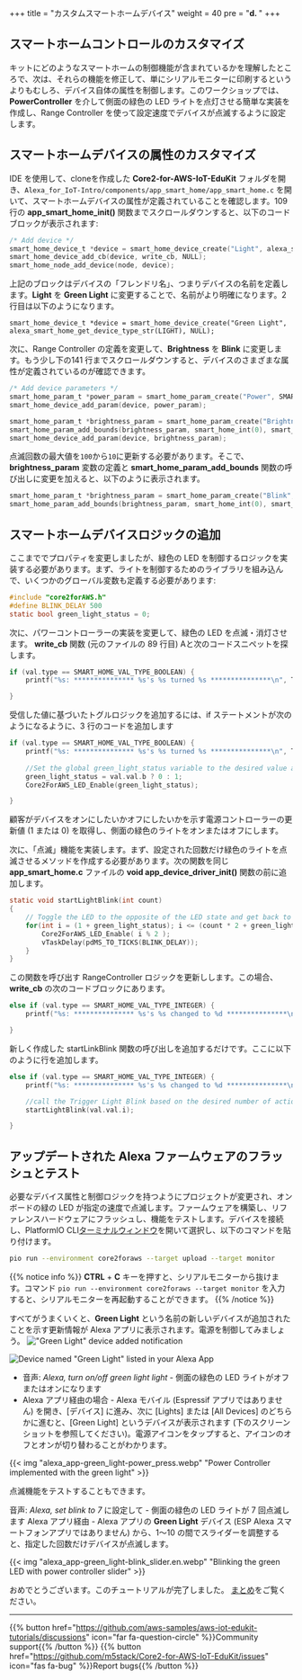+++
title = "カスタムスマートホームデバイス"
weight = 40
pre = "<b>d. </b>"
+++

## スマートホームコントロールのカスタマイズ
キットにどのようなスマートホームの制御機能が含まれているかを理解したところで、次は、それらの機能を修正して、単にシリアルモニターに印刷するというよりもむしろ、デバイス自体の属性を制御します。このワークショップでは、**PowerController** を介して側面の緑色の LED ライトを点灯させる簡単な実装を作成し、Range Controller を使って設定速度でデバイスが点滅するように設定します。

## スマートホームデバイスの属性のカスタマイズ
IDE を使用して、cloneを作成した **Core2-for-AWS-IoT-EduKit** フォルダを開き、`Alexa_for_IoT-Intro/components/app_smart_home/app_smart_home.c` を開いて、スマートホームデバイスの属性が定義されていることを確認します。109 行の **app_smart_home_init()** 関数までスクロールダウンすると、以下のコードブロックが表示されます:
```c
/* Add device */
smart_home_device_t *device = smart_home_device_create("Light", alexa_smart_home_get_device_type_str(LIGHT), NULL);
smart_home_device_add_cb(device, write_cb, NULL);
smart_home_node_add_device(node, device);
```

上記のブロックはデバイスの「フレンドリ名」、つまりデバイスの名前を定義します。**Light** を **Green Light** に変更することで、名前がより明確になります。2 行目は以下のようになります。

`smart_home_device_t *device = smart_home_device_create("Green Light", alexa_smart_home_get_device_type_str(LIGHT), NULL);`

次に、Range Controller の定義を変更して、**Brightness** を **Blink** に変更します。もう少し下の141 行までスクロールダウンすると、デバイスのさまざまな属性が定義されているのが確認できます。
```c
/* Add device parameters */
smart_home_param_t *power_param = smart_home_param_create("Power", SMART_HOME_PARAM_POWER, smart_home_bool(true), SMART_HOME_PROP_FLAG_READ | SMART_HOME_PROP_FLAG_WRITE | SMART_HOME_PROP_FLAG_PERSIST);
smart_home_device_add_param(device, power_param);

smart_home_param_t *brightness_param = smart_home_param_create("Brightness", SMART_HOME_PARAM_RANGE, smart_home_int(100), SMART_HOME_PROP_FLAG_READ | SMART_HOME_PROP_FLAG_WRITE | SMART_HOME_PROP_FLAG_PERSIST);
smart_home_param_add_bounds(brightness_param, smart_home_int(0), smart_home_int(100), smart_home_int(1));
smart_home_device_add_param(device, brightness_param);
```

点滅回数の最大値を`100`から`10`に更新する必要があります。そこで、**brightness_param** 変数の定義と **smart_home_param_add_bounds** 関数の呼び出しに変更を加えると、以下のように表示されます。
```c
smart_home_param_t *brightness_param = smart_home_param_create("Blink", SMART_HOME_PARAM_RANGE, smart_home_int(10), SMART_HOME_PROP_FLAG_READ | SMART_HOME_PROP_FLAG_WRITE | SMART_HOME_PROP_FLAG_PERSIST);
smart_home_param_add_bounds(brightness_param, smart_home_int(0), smart_home_int(10), smart_home_int(1));
```

## スマートホームデバイスロジックの追加

ここまででプロパティを変更しましたが、緑色の LED を制御するロジックを実装する必要があります。まず、ライトを制御するためのライブラリを組み込んで、いくつかのグローバル変数も定義する必要があります:
```c
#include "core2forAWS.h"
#define BLINK_DELAY 500
static bool green_light_status = 0;
```

次に、パワーコントローラーの実装を変更して、緑色の LED を点滅・消灯させます。 **write_cb** 関数 (元のファイルの 89 行目) Aと次のコードスニペットを探します。
```c
if (val.type == SMART_HOME_VAL_TYPE_BOOLEAN) {
    printf("%s: *************** %s's %s turned %s ***************\n", TAG, device_name, param_name, val.val.b ? "ON" : "OFF");

}
```

受信した値に基づいたトグルロジックを追加するには、if ステートメントが次のようになるように、3 行のコードを追加します
```c
if (val.type == SMART_HOME_VAL_TYPE_BOOLEAN) {
    printf("%s: *************** %s's %s turned %s ***************\n", TAG, device_name, param_name, val.val.b ? "ON" : "OFF");
    
    //Set the global green_light_status variable to the desired value and set the GPIO1 value the right setting (on/off)
    green_light_status = val.val.b ? 0 : 1;
    Core2ForAWS_LED_Enable(green_light_status);

}
```

顧客がデバイスをオンにしたいかオフにしたいかを示す電源コントローラーの更新値 (1 または 0) を取得し、側面の緑色のライトをオンまたはオフにします。

次に、「点滅」機能を実装します。まず、設定された回数だけ緑色のライトを点滅させるメソッドを作成する必要があります。次の関数を同じ **app_smart_home.c** ファイルの **void app_device_driver_init()** 関数の前に追加します。
```c
static void startLightBlink(int count)
{    
    // Toggle the LED to the opposite of the LED state and get back to the original LED state at the end
    for(int i = (1 + green_light_status); i <= (count * 2 + green_light_status); i++) {
        Core2ForAWS_LED_Enable( i % 2 );
        vTaskDelay(pdMS_TO_TICKS(BLINK_DELAY));
    }
}
```

この関数を呼び出す RangeController ロジックを更新しします。この場合、**write_cb** の次のコードブロックにあります。
```c
else if (val.type == SMART_HOME_VAL_TYPE_INTEGER) {
    printf("%s: *************** %s's %s changed to %d ***************\n", TAG, device_name, param_name, val.val.i);

}
```
新しく作成した startLinkBlink 関数の呼び出しを追加するだけです。ここに以下のように行を追加します。
```c
else if (val.type == SMART_HOME_VAL_TYPE_INTEGER) {
    printf("%s: *************** %s's %s changed to %d ***************\n", TAG, device_name, param_name, val.val.i);

    //call the Trigger Light Blink based on the desired number of actions
    startLightBlink(val.val.i);        

}
```

## アップデートされた Alexa ファームウェアのフラッシュとテスト
必要なデバイス属性と制御ロジックを持つようにプロジェクトが変更され、オンボードの緑の LED が指定の速度で点滅します。ファームウェアを構築し、リファレンスハードウェアにフラッシュし、機能をテストします。デバイスを接続し、PlatformIO CLI[ターミナルウィンドウ](/jp/blinky-hello-world/prerequisites.html#platformio)を開いて選択し、以下のコマンドを貼り付けます。
```bash
pio run --environment core2foraws --target upload --target monitor
```
{{% notice info %}}
**CTRL** + **C** キーを押すと、シリアルモニターから抜けます。コマンド `pio run --environment core2foraws --target monitor` を入力すると、シリアルモニターを再起動することができます。
{{% /notice %}}

すべてがうまくいくと、**Green Light** という名前の新しいデバイスが追加されたことを示す更新情報が Alexa アプリに表示されます。電源を制御してみましょう。
!["Green Light" device added notification](custom-smart-home-device/alexa_app-green_light-found.en.jpg?height=500px&classes=shadow)

![Device named "Green Light" listed in your Alexa App](custom-smart-home-device/alexa_app-green_light-power_on.en.png?height=500px&classes=shadow)

* 音声: _Alexa, turn on/off green light light_  - 側面の緑色の LED ライトがオフまたはオンになります
* Alexa アプリ経由の場合 - Alexa モバイル (Espressif アプリではありません) を開き、[デバイス] に進み、次に [Lights] または [All Devices] のどちらかに進むと、[Green Light] というデバイスが表示されます (下のスクリーンショットを参照してください)。電源アイコンをタップすると、アイコンのオフとオンが切り替わることがわかります。

{{< img "alexa_app-green_light-power_press.webp" "Power Controller implemented with the green light" >}}

点滅機能をテストすることもできます。

音声: _Alexa, set blink to 7_ に設定して - 側面の緑色の LED ライトが 7 回点滅します
Alexa アプリ経由 - Alexa アプリの **Green Light** デバイス (ESP Alexa スマートフォンアプリではありません) から、1～10 の間でスライダーを調整すると、指定した回数だけデバイスが点滅します。

{{< img "alexa_app-green_light-blink_slider.en.webp" "Blinking the green LED with power controller slider" >}}

おめでとうございます。このチュートリアルが完了しました。 [まとめ](/jp/intro-to-alexa-for-iot/conclusion.html)をご覧ください。

---
{{% button href="https://github.com/aws-samples/aws-iot-edukit-tutorials/discussions" icon="far fa-question-circle" %}}Community support{{% /button %}} {{% button href="https://github.com/m5stack/Core2-for-AWS-IoT-EduKit/issues" icon="fas fa-bug" %}}Report bugs{{% /button %}}